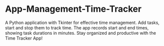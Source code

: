 # App-Management-Time-Tracker
A Python application with Tkinter for effective time management. Add tasks, start and stop them to track time. The app records start and end times, showing task durations in minutes. Stay organized and productive with the Time Tracker App!
